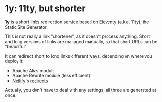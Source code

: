 # 1y: 11ty, but shorter

**1y** is a short links redirection service based on [Eleventy](https://www.11ty.dev/) (a.k.a. 11ty), the Static Site Generator.

This is not really a link "shortener", as it doesn't process anything. Short and long versions of links are managed manually, so that short URLs can be "beautiful".

It can redirect short to long links different ways, depending on where you deploy it:
- Apache Alias module
- Apache Rewrite module (less efficient)
- [Netlify](https://netlify.com/)'s [redirects](https://docs.netlify.com/routing/redirects/)

Actually, you don't have to deal with any settings, all three are generated at once.
